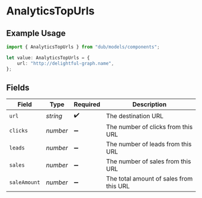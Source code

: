 # AnalyticsTopUrls

## Example Usage

```typescript
import { AnalyticsTopUrls } from "dub/models/components";

let value: AnalyticsTopUrls = {
    url: "http://delightful-graph.name",
};
```

## Fields

| Field                                   | Type                                    | Required                                | Description                             |
| --------------------------------------- | --------------------------------------- | --------------------------------------- | --------------------------------------- |
| `url`                                   | *string*                                | :heavy_check_mark:                      | The destination URL                     |
| `clicks`                                | *number*                                | :heavy_minus_sign:                      | The number of clicks from this URL      |
| `leads`                                 | *number*                                | :heavy_minus_sign:                      | The number of leads from this URL       |
| `sales`                                 | *number*                                | :heavy_minus_sign:                      | The number of sales from this URL       |
| `saleAmount`                            | *number*                                | :heavy_minus_sign:                      | The total amount of sales from this URL |